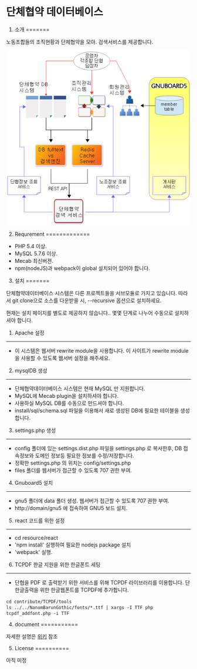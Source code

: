 단체협약 데이터베이스
==================================

1. 소개
=======

노동조합들의 조직현황과 단체협약을 모아. 검색서비스를 제공합니다.

<img src="https://github.com/jinbonetwork/collective-agreement-database/blob/master/document/images/1.jpg?raw=true">

2. Requrement
=============

* PHP 5.4 이상.
* MySQL 5.7.6 이상.
* Mecab 최신버젼.
* npm(nodeJS)과 webpack이 global 설치되어 있어야 합니다.

3. 설치
=======

단체협약데이터베이스 시스템은 다른 프로젝트들을 서브모듈로 가지고 있습니다. 따라서 git clone으로 소스를 다운받을 시, --recursive 옵션으로 설치하세요.

현재는 설치 페이지를 별도로 제공하지 않습니다.. 몇몇 단계로 나누어 수동으로 설치하셔야 합니다.

1) Apache 설정
--------------
* 이 시스템은 웹서버 rewrite module을 사용합니다. 이 사이트가 rewrite module을 사용할 수 있도록 웹서버 설정을 해주세요.

2) mysqlDB 생성
--------------
* 단체협약데이터베이스 시스템은 현재 MySQL 만 지원합니다.
* MySQL에 Mecab plugin을 설치하셔야 합니다.
* 사용하실 MySQL DB를 수동으로 만드셔야 합니다.
* install/sql/schema.sql 파일을 이용해서 새로 생성된 DB에 필요한 테이블을 생성합니다.

3) settings.php 생성
--------------------
* config 폴더에 있는 settings.dist.php 파일을 settings.php 로 복사한후, DB 접속정보와 도메인 정보등 필요한 정보를 수정/저장합니다.
* 정확한 settings.php 의 위치는 config/settings.php
* files 폴더를 웹서버가 접근할 수 있도록 707 권한 부여.

4) Gnuboard5 설치
-----------------
* gnu5 폴더에 data 폴더 생성. 웹서버가 접근할 수 있도록 707 권한 부여.
* http://domain/gnu5 에 접속하여 GNU5 보드 설치.

5) react 코드를 위한 설정
-----------------------------------
* cd resource/react
* 'npm install' 실행하여 필요한 nodejs package 설치
* 'webpack' 실행.

6) TCPDF 한글 지원을 위한 한글폰트 세팅
-----------------------------------------
* 단협을 PDF 로 출력받기 위한 서비스를 위해 TCPDF 라이브러리를 이용합니다. 단 한글출력을 위한 한글웹폰트를 TCPDF에 추가합니다.
```
cd contribute/TCPDF/tools
ls ../../NanumBarunGothic/fonts/*.ttf | xargs -I TTF php tcpdf_addfont.php -i TTF
```

4. document
===========

자세한 설명은 <a href="https://github.com/jinbonetwork/collective-agreement-database/wiki">위키</a> 참조

5. License
==========

아직 미정

